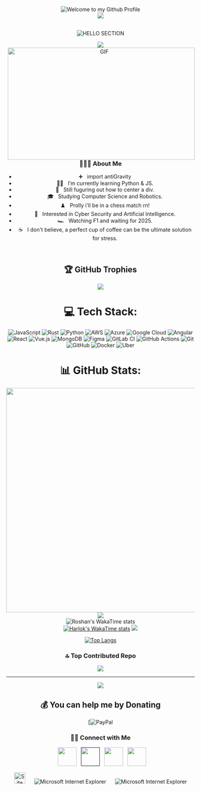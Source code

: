 <div align="center">
  <img src="https://github.com/BrunnerLivio/brunnerlivio/blob/master/images/welcome.png?raw=true" style="max-width: 100%;" alt="Welcome to my Github Profile" />
  <br /> 

<div style="display: flex; justify-content: center; ">
    <img src="![0_0](https://github.com/user-attachments/assets/4b34fdf2-358f-46fb-849b-00d068ac15cc)
" height="auto" width="auto" />
</div>
<br>
<body>
<p align="center">
  <img src="https://readme-typing-svg.herokuapp.com/?font=Righteous&size=35&color=red&center=true&vCenter=true&width=500&height=70&duration=4000&lines=Hello+There!+👋;+I'm+Roshan+Parmar!;+aka+Odoyle!+🥸" alt="HELLO SECTION">
</p>
 <img src="https://user-images.githubusercontent.com/74038190/212284100-561aa473-3905-4a80-b561-0d28506553ee.gif">
 

<img align="right" alt="GIF" src="https://cdn.dribbble.com/users/3213828/screenshots/6612869/mclarenf1800x600.gif" width="500" height="300"/>

<h3> 👨🏻‍💻 About Me </h3>

- ➕ &nbsp; import antiGravity
- 🧑‍💻 &nbsp; I’m currently learning Python & JS. 
- 🤔 &nbsp; Still fuguring out how to center a div.
- 🎓 &nbsp; Studying Computer Science and Robotics.
- ♟️ &nbsp; Prolly i'll be in a chess match rn!
- 🌱 &nbsp; Interested in Cyber Security and Artificial Intelligence.
- 🏎️ &nbsp; Watching F1 and waiting for 2025.
- ☕ &nbsp; I don't believe, a perfect cup of coffee can be the ultimate solution for stress.



    
 


<br>

## 🏆 GitHub Trophies
![](https://github-profile-trophy.vercel.app/?username=rsp2308&theme=radical&no-frame=false&no-bg=true&margin-w=4)


# 💻 Tech Stack:
![JavaScript](https://img.shields.io/badge/javascript-%23323330.svg?style=for-the-badge&logo=javascript&logoColor=%23F7DF1E) ![Rust](https://img.shields.io/badge/rust-%23000000.svg?style=for-the-badge&logo=rust&logoColor=white) ![Python](https://img.shields.io/badge/python-3670A0?style=for-the-badge&logo=python&logoColor=ffdd54) ![AWS](https://img.shields.io/badge/AWS-%23FF9900.svg?style=for-the-badge&logo=amazon-aws&logoColor=white) ![Azure](https://img.shields.io/badge/azure-%230072C6.svg?style=for-the-badge&logo=microsoftazure&logoColor=white) ![Google Cloud](https://img.shields.io/badge/GoogleCloud-%234285F4.svg?style=for-the-badge&logo=google-cloud&logoColor=white) ![Angular](https://img.shields.io/badge/angular-%23DD0031.svg?style=for-the-badge&logo=angular&logoColor=white) ![React](https://img.shields.io/badge/react-%2320232a.svg?style=for-the-badge&logo=react&logoColor=%2361DAFB) ![Vue.js](https://img.shields.io/badge/vue.js-%2335495e.svg?style=for-the-badge&logo=vuedotjs&logoColor=%234FC08D) ![MongoDB](https://img.shields.io/badge/MongoDB-%234ea94b.svg?style=for-the-badge&logo=mongodb&logoColor=white) ![Figma](https://img.shields.io/badge/figma-%23F24E1E.svg?style=for-the-badge&logo=figma&logoColor=white) ![GitLab CI](https://img.shields.io/badge/gitlab%20CI-%23181717.svg?style=for-the-badge&logo=gitlab&logoColor=white) ![GitHub Actions](https://img.shields.io/badge/github%20actions-%232671E5.svg?style=for-the-badge&logo=githubactions&logoColor=white) ![Git](https://img.shields.io/badge/git-%23F05033.svg?style=for-the-badge&logo=git&logoColor=white) ![GitHub](https://img.shields.io/badge/github-%23121011.svg?style=for-the-badge&logo=github&logoColor=white) ![Docker](https://img.shields.io/badge/docker-%230db7ed.svg?style=for-the-badge&logo=docker&logoColor=white) ![Uber](https://img.shields.io/badge/Uber-%23000000.svg?style=for-the-badge&logo=Uber&logoColor=white)
# 📊 GitHub Stats:

  <a href="https://stats.hyo.dev"><img src="https://stats.hyo.dev/api/github-stats-advanced?login=rsp2308" width="600" /></a> 
  ![](https://github-readme-stats.vercel.app/api?username=rsp2308&theme=dark&hide_border=false)<br/>
  ![Roshan's WakaTime stats](https://wakatime.com/share/@rsp2308/882541c0-13fc-4256-9d94-f85fa4a21966.svg)<br/>
  [![Harlok's WakaTime stats](https://github-readme-stats.vercel.app/api/wakatime?username=rsp2308)](https://github.com/anuraghazra/github-readme-stats)
  ![](https://github-readme-streak-stats.herokuapp.com/?user=rsp2308&theme=dark&hide_border=false)<br/>
<!-- ![](https://github-readme-stats.vercel.app/api/top-langs/?username=rsp2308&theme=dark&hide_border=false&include_all_commits=true&count_private=true&layout=compact)-->
[![Top Langs](https://github-readme-stats.vercel.app/api/top-langs/?username=rsp2308&layout=pie&theme=dark)](https://github.com/anuraghazra/github-readme-stats)

### 🔝 Top Contributed Repo
![](https://github-contributor-stats.vercel.app/api?username=rsp2308&limit=5&theme=dark&combine_all_yearly_contributions=true)

---
[![](https://visitcount.itsvg.in/api?id=rsp2308&icon=0&color=0)](https://visitcount.itsvg.in)

  ## 💰 You can help me by Donating
  [![PayPal](#) 

  




<h3> 🤝🏻 Connect with Me </h3>
</body>

<p align="center">
&nbsp; <a href="https://twitter.com/roshanized" target="_blank" rel="noopener noreferrer"><img src="https://abs.twimg.com/responsive-web/client-web/icon-svg.ea5ff4aa.svg" width="50" /></a>  
&nbsp; <a href="" target="_blank" rel="noopener noreferrer"><img src="https://img.icons8.com/plasticine/100/000000/instagram-new.png" width="50" /></a>  
&nbsp; <a href="https://www.linkedin.com/in/roshan-parmar-609aba237/" rel="noopener noreferrer"><img src="https://img.icons8.com/plasticine/100/000000/linkedin.png" width="50" /></a>
&nbsp; <a href="mailto:rsp2308a@gmail.com" target="_blank" rel="noopener noreferrer"><img src="https://img.icons8.com/plasticine/100/000000/gmail.png"  width="50" /></a>
</p>
<img src="https://raw.githubusercontent.com/BrunnerLivio/brunnerlivio/master/images/notepad.gif" alt="Site created with Notepad" height="30" />
<!-- "margin-right: whatever;" -->
<span>&nbsp;&nbsp;&nbsp;&nbsp;</span>  
<img src="https://raw.githubusercontent.com/BrunnerLivio/brunnerlivio/master/images/ie_logo.gif" alt="Microsoft Internet Explorer" />
<span>&nbsp;&nbsp;&nbsp;&nbsp;</span>  
<img src="https://raw.githubusercontent.com/BrunnerLivio/brunnerlivio/master/images/noframes.gif" alt="Microsoft Internet Explorer" />

</html>
